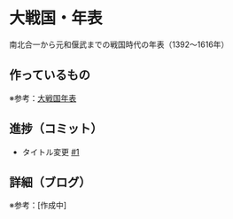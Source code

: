 # 大戦国・年表

南北合一から元和偃武までの戦国時代の年表（1392〜1616年）

## 作っているもの

※参考：[大戦国年表](https://dai-sengoku-nenpyo.vercel.app/)

## 進捗（コミット）

- タイトル変更 [#1](https://github.com/ryo-i/dai-sengoku-nenpyo/issues/1)

## 詳細（ブログ）

※参考：[作成中]